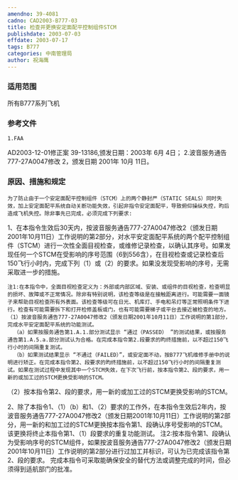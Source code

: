 ```yaml
---
amendno: 39-4081
cadno: CAD2003-B777-03
title: 检查并更换安定面配平控制组件STCM
publishdate: 2003-07-03
effdate: 2003-07-17
tags: B777
categories: 中南管理局
author: 祝海鹰
---
```


### 适用范围 
所有B777系列飞机

<!--more-->
### 参考文件
    1.FAA 
AD2003-12-01修正案 39-13186,颁发日期：2003年 6月 4日；
    2.波音服务通告 777-27A0047修改 2，颁发日期 2001年 10月 11日。

### 原因、措施和规定 
    为了防止由于一个安定面配平控制组件（STCM）上的两个静封严（STATIC SEALS）同时失效，加上安定面配平系统自动关断功能失效，引起非指令安定面配平，导致俯仰操纵失控，昀后造成飞机失控。除非事先已完成，必须完成下列要求: 
1、在本指令生效后30天内，按波音服务通告777-27A0047修改2（颁发日期2001年10月11日）工作说明的第2部分，对水平安定面配平系统的两个配平控制组件（STCM）进行一次性全面目视检查，或维修记录检查，以确认其序号。如果发现任何一个STCM在受影响的序号范围（6到556含），在目视检查或记录检查后150飞行小时内，完成下列（1）或（2）的要求。如果没发现受影响的序号，无需采取进一步的措施。
  
    注1:在本指令中，全面目视检查定义为：外部或内部区域、安装、或组件的目视检查，检查明显的损坏、故障或不正常情况。除非有特别说明，该检查等级是在接触距离进行。可能需要一面镜子来帮助目视检查所有外表面。该检查等级可在日光、机库灯、手电和吊灯等正常照明条件下进行。检查有可能需要拆下和打开检修盖板或门，也有可能需要梯子或平台去接近被检查的地方。 
    （1）按波音服务通告777-27A0047修改2（颁发日期2001年10月11日）工作说明的第1部分，完成水平安定面配平系统的功能测试。 
      （a）如果按服务通告第1.A.1.部分测试显示 “通过（PASSED） ”的测试结果，或按服务通告第1.A.5.a.部分测试认为合格。在完成本指令第2.段要求的昀终措施前，以不超过150飞行小时的间隔重复测试。 
      （b）如果测试结果显示 “不通过（FAILED）”，或安定面不动，按B777飞机维修手册中的说明进行矫正。在完成本指令第2、段要求的昀终措施前，以不超过150飞行小时的间隔重复测试。如果在测试过程中发现其中一个STCM失效，在下次飞行前，按本指令第2、段的要求，用一新的或加工过的STCM更换受影响的STCM。
 （2）按本指令第2、段的要求，用一新的或加工过的STCM更换受影响的STCM。 

2、除了本指令1、（1）（b）和1、（2）要求的工作外，在本指令生效后2年内，按波音服务通告777-27A0047修改2（颁发日期2001年10月11日）工作说明的第2部分，用一新的和加工过的STCM更换按本指令第1、段确认序号受影响的STCM。该更换将终止本指令第1、（1）段要求的重复功能测试。 
    注2:按本指令第1、段确认为受影响序号的STCM组件，如果按波音服务通告777-27A0047修改2（颁发日期2001年10月11日）工作说明的第2部分进行过加工并标识，可认为已完成该指令第2、段的要求。 
    完成本指令可采取能确保安全的替代方法或调整完成的时间，但必须得到适航部门的批准。
